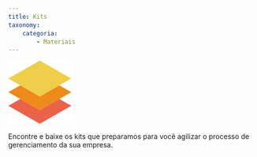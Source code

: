 ```yaml
---
title: Kits
taxonomy:
    categoria:
        - Materiais
---
```


![Logo da sessão Kits](004-layers.png)

Encontre e baixe os kits que preparamos para você agilizar o processo de gerenciamento da sua empresa.
